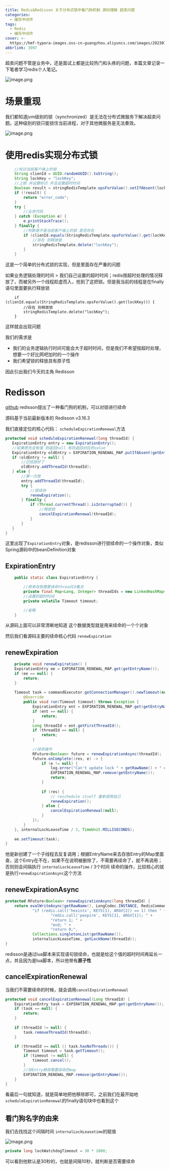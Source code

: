 ```yaml
---
title: Redis&Redisson 关于分布式锁中看门狗机制 源码理解 超卖问题
categories:
  - 缓存中间件
tags:
  - Redis
  - 缓存中间件
cover: >-
  https://hmf-typora-images.oss-cn-guangzhou.aliyuncs.com/images/202307091752364.png
abbrlink: 3997
---
```




超卖问题不管是业务中，还是面试上都是比较热门和头疼的问题，本篇文章记录一下笔者学习redis个人笔记。


![image.png](https://p9-juejin.byteimg.com/tos-cn-i-k3u1fbpfcp/af42f1fb2e5d408ca616f9d1f002a121~tplv-k3u1fbpfcp-watermark.image?)

# 场景重现
我们都知道jvm级别的锁（synchronized）是无法在分布式微服务下解决超卖问题。这种级别的锁只能锁住当前进程，对于其他微服务是无法奏效。

![image.png](https://p1-juejin.byteimg.com/tos-cn-i-k3u1fbpfcp/70a098fecf064c1f9291ee088e07c2f7~tplv-k3u1fbpfcp-watermark.image?)

# 使用redis实现分布式锁
``` java
    //标识当前客户端上的锁
    String clienId = UUID.randomUUID().toString();
    String lockKey = "lockKey";
    //上锁 并设置标识 并且设置超时时间
    Boolean result = stringRedisTemplate.opsForValue().setIfAbsent(lockKey, clienId, 10, TimeUnit.SECONDS);
    if (!result) {
        return "error_code";
    }
    try {
        //业务代码
    } catch (Exception e) {
        e.printStackTrace();
    } finally {
        //判断是不是当前客户端上的锁 是否存在
        if (clienId.equals(StringRedisTemplate.opsForValue().get(lockKey))) {
            //存在 则释放锁
            stringRedisTemplate.delete("lockKey");
        }
    }
```

这是一个简单的分布式锁的实现，但是里面存在严重的问题

如果业务逻辑处理的时间 > 我们自己设置的超时时间；redis按超时处理的情况释放了，而被另外一个线程趁虚而入，抢到了这把锁。但是我当前的线程是在finally语句里面要执行释放锁
```
    if (clienId.equals(StringRedisTemplate.opsForValue().get(lockKey))) { 
        //存在 则释放锁 
        stringRedisTemplate.delete("lockKey");
    }
```
这样就会出现问题

我们的需求是
- 我们的业务逻辑执行时间可能会大于超时时间，但是我们不希望按超时处理，想要一个好比网吧加时的一个操作
- 我们希望锁的释放具有原子性

因此引出我们今天的主角 Redisson
# Redisson
[github](https://github.com/redisson/redisson)
 redisson提出了一种看门狗的机制，可以对锁进行续命
 
 源码基于当前最新版本的 Redisson v3.16.3
 
 我们直接定位的核心代码： `scheduleExpirationRenewal`方法
 
 ```java
protected void scheduleExpirationRenewal(long threadId) {
    ExpirationEntry entry = new ExpirationEntry();
    //如果原先没有值 则返回null 有则返回对应的value
    ExpirationEntry oldEntry = EXPIRATION_RENEWAL_MAP.putIfAbsent(getEntryName(), entry);
    if (oldEntry != null) {
        //已经放好了
        oldEntry.addThreadId(threadId);
    } else {
        //第一次放
        entry.addThreadId(threadId);
        try {
            //锁续命
            renewExpiration();
        } finally {
            if (Thread.currentThread().isInterrupted()) {
                //释放锁
                cancelExpirationRenewal(threadId);
            }
        }
    }
}
 ```
 这里出现了`ExpirationEntry`对象，是redisson进行锁续命的一个操作对象，类似Spring源码中的beanDefinition对象
## ExpirationEntry 
``` java
    public static class ExpirationEntry {

        //用来存放需要续命threadId集合
        private final Map<Long, Integer> threadIds = new LinkedHashMap<>();
        //设置的超时时间
        private volatile Timeout timeout;

        //省略
    }
```
从源码上面可以非常清晰地知道 这个数据类型就是用来续命的一个个对象

然后我们看源码主要的续命核心代码 `renewExpiration`

## renewExpiration
``` java
    private void renewExpiration() {
    ExpirationEntry ee = EXPIRATION_RENEWAL_MAP.get(getEntryName());
    if (ee == null) {
        return;
    }
    
    Timeout task = commandExecutor.getConnectionManager().newTimeout(new TimerTask() {
        @Override
        public void run(Timeout timeout) throws Exception {
            ExpirationEntry ent = EXPIRATION_RENEWAL_MAP.get(getEntryName());
            if (ent == null) {
                return;
            }
            Long threadId = ent.getFirstThreadId();
            if (threadId == null) {
                return;
            }
            
            //续命操作
            RFuture<Boolean> future = renewExpirationAsync(threadId);
            future.onComplete((res, e) -> {
                if (e != null) {
                    log.error("Can't update lock " + getRawName() + " expiration", e);
                    EXPIRATION_RENEWAL_MAP.remove(getEntryName());
                    return;
                }
                
                if (res) {
                    // reschedule itself 重新调用自己
                    renewExpiration();
                } else {
                    cancelExpirationRenewal(null);
                }
            });
        }
    }, internalLockLeaseTime / 3, TimeUnit.MILLISECONDS);
    
    ee.setTimeout(task);
}
```
他是新创建了一个子线程去反复调用；根据EntryName来去存放Entry的Map里面查，这个Entry在不在，如果不在说明被删除了，不需要再续命了，就不再调用；否则则会间隔执行 
`internalLockLeaseTime` / 3个时间
续命的操作，比较核心的就是执行`renewExpirationAsync`这个方法
 
## renewExpirationAsync

``` java
protected RFuture<Boolean> renewExpirationAsync(long threadId) {
    return evalWriteAsync(getRawName(), LongCodec.INSTANCE, RedisCommands.EVAL_BOOLEAN,
            "if (redis.call('hexists', KEYS[1], ARGV[2]) == 1) then " +
                    "redis.call('pexpire', KEYS[1], ARGV[1]); " +
                    "return 1; " +
                    "end; " +
                    "return 0;",
            Collections.singletonList(getRawName()),
            internalLockLeaseTime, getLockName(threadId));
}
```
redisson是通过lua脚本来实现语句锁续命，也就是给这个值的超时时间再延长一点，并且因为是lua脚本，所以他带有**原子性**
## cancelExpirationRenewal
 


当我们不需要续命的时候，就会调用`cancelExpirationRenewal`

``` java
protected void cancelExpirationRenewal(Long threadId) {
    ExpirationEntry task = EXPIRATION_RENEWAL_MAP.get(getEntryName());
    if (task == null) {
        return;
    }
    
    if (threadId != null) {
        task.removeThreadId(threadId);
    }

    if (threadId == null || task.hasNoThreads()) {
        Timeout timeout = task.getTimeout();
        if (timeout != null) {
            timeout.cancel();
        }
        //将Entry移除需要续命的map
        EXPIRATION_RENEWAL_MAP.remove(getEntryName());
    }
}
```
看最后一句就知道，就是简单地把他移除即可，之前我们在最开始地`scheduleExpirationRenewal`的finally语句块中也看到这个


 ## 看门狗名字的由来
 我们去找找这个间隔时间 `internalLockLeasetime`的赋值
 
![image.png](https://p3-juejin.byteimg.com/tos-cn-i-k3u1fbpfcp/28a8a05445ca4f89b27459ccedd12bf5~tplv-k3u1fbpfcp-watermark.image?)
``` java
private long lockWatchdogTimeout = 30 * 1000;
```
可以看到他默认是30秒的，也就是间隔10秒，就判断是否需要续命


